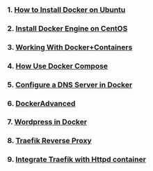 ### 1. [How to Install Docker on Ubuntu](https://github.com/SumonPaul18/Docker-Kubernetes/blob/main/Install%20Docker%20on%20Ubuntu.md)
### 2. [Install Docker Engine on CentOS](https://github.com/SumonPaul18/Docker-Kubernetes/blob/main/Install%20Docker%20Engine%20on%20CentOS.md)
### 3. [Working With Docker+Containers](https://github.com/SumonPaul18/Docker-Kubernetes/blob/main/Working%20With%20Docker%2BContainers.md)
### 4. [How Use Docker Compose](https://github.com/SumonPaul18/Docker-Kubernetes/blob/main/How-Use-DockerCompose.md)
### 5. [Configure a DNS Server in Docker](https://github.com/SumonPaul18/Docker-Kubernetes/blob/main/Configure%20a%20DNS%20Server%20in%20Docker.md)
### 6. [DockerAdvanced](https://github.com/SumonPaul18/Docker-Kubernetes/blob/main/DockerAdvanced.md)
### 7. [Wordpress in Docker](https://github.com/SumonPaul18/Docker-Kubernetes/blob/main/Install%20WordPress%20on%20Docker.md)
### 8. [Traefik Reverse Proxy](https://github.com/SumonPaul18/Docker-Kubernetes/blob/main/traefik-reverseproxy.md)
### 9. [Integrate Traefik with Httpd container](https://github.com/SumonPaul18/Docker-Kubernetes/blob/main/integrate-traefik-httpd-container.md)
